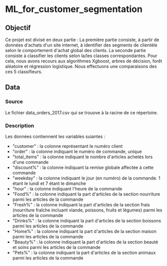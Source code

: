 # ML_for_customer_segmentation

## Objectif
Ce projet est divisé en deux partie :
La première partie consiste, à partir de données d'achats d'un site internet, à identifier des segments de clientèle selon le comportement d'achat global des clients. 
La seconde partie consiste à classifier les clients selon la/les classes correspondantes. Pour cela, nous avons recours aux algorithmes Xgboost, arbres de décision, forêt aléatoire et régression logistique. Nous effectuons une comparaisons des ces 5 classifieurs.

## Data
### Source
Le fichier data_orders_2017.csv qui se trouove à la racine de ce répertoire. 
### Description
Les données contiennent les variables suiantes :
* "customer" : la colonne représentant le numéro client 
* "order" : la colonne indiquant le numéro de commande, unique 
* "total_items" : la colonne indiquant le nombre d'articles achetés lors d'une commande 
* "discount%" : la colonne indiquant la remise globale affectée à cette commande
* "weekday" : la colonne indiquant le jour (en numéro) de la commande. 1 étant le lundi et 7 étant le dimanche
* "hour" : la colonne indiquant l'heure de la commande 
* "Food%" : la colonne indiquant la part d'articles de la section nourriture parmi les articles de la commande 
* "Fresh%" : la colonne indiquant la part d'articles de la section frais (nourriture fraîche incluant viande, poissons, fruits et légumes) parmi les articles de la commande 
* "Drinks%" : la colonne indiquant la part d'articles de la section boissons parmi les articles de la commande 
* "Home%" : la colonne indiquant la part d'articles de la section maison parmi les articles de la commande 
* "Beauty%" : la colonne indiquant la part d'articles de la section beauté et soins parmi les articles de la commande 
* "Pets%" : la colonne indiquant la part d'articles de la section animaux parmi les articles de la commande 


